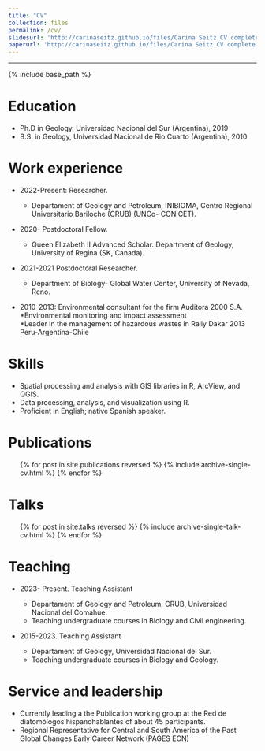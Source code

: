 ```yaml
---
title: "CV"
collection: files
permalink: /cv/
slidesurl: 'http://carinaseitz.github.io/files/Carina Seitz CV complete.pdf'
paperurl: 'http://carinaseitz.github.io/files/Carina Seitz CV complete.pdf'
---
```


---
{% include base_path %}

Education
======
* Ph.D in Geology, Universidad Nacional del Sur (Argentina), 2019
* B.S. in Geology, Universidad Nacional de Rio Cuarto (Argentina), 2010

Work experience
======

* 2022-Present: Researcher.
    * Departament of Geology and Petroleum, INIBIOMA, Centro Regional Universitario Bariloche (CRUB) (UNCo- CONICET).
      
* 2020- Postdoctoral Fellow. 
    * Queen Elizabeth II Advanced Scholar. Department of Geology, University of Regina (SK, Canada).

* 2021-2021 Postdoctoral Researcher.
    * Department of Biology- Global Water Center, University of Nevada, Reno. 

* 2010-2013: Environmental consultant for the firm Auditora 2000 S.A. 		
  *Environmental monitoring and impact assessment		    
  *Leader in the management of hazardous wastes in Rally Dakar 2013 Peru-Argentina-Chile     

  
Skills
======
* Spatial processing and analysis with GIS libraries in R, ArcView, and QGIS.
* Data processing, analysis, and visualization using R.
* Proficient in English; native Spanish speaker.

Publications
======
  <ul>{% for post in site.publications reversed %}
    {% include archive-single-cv.html %}
  {% endfor %}</ul>
  
Talks
======
  <ul>{% for post in site.talks reversed %}
    {% include archive-single-talk-cv.html  %}
  {% endfor %}</ul>
  
Teaching
======
  
* 2023- Present. Teaching Assistant
    * Departament of Geology and Petroleum, CRUB, Universidad Nacional del Comahue. 
    * Teaching undergraduate courses in Biology and Civil engineering.
    
* 2015-2023. Teaching Assistant
    * Departament of Geology, Universidad Nacional del Sur. 
    * Teaching undergraduate courses in Biology and Geology.

Service and leadership
======
* Currently leading a the Publication working group at the Red de diatomólogos hispanohablantes of about 45 participants.
* Regional Representative  for Central and South America of the Past Global Changes Early Career Network (PAGES ECN) 
